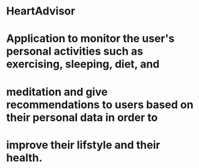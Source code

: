 # HeartAdvisor
# Application to monitor the user's personal activities such as exercising, sleeping, diet, and 
# meditation and give recommendations to users based on their personal data in order to 
# improve their lifstyle and their health.
 
